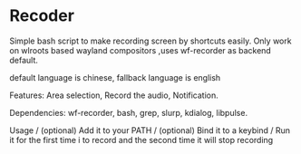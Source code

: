 # Recoder
Simple bash script to make recording screen by shortcuts easily. Only work on wlroots based wayland compositors ,uses wf-recorder as backend default. 

default language is chinese, fallback language is english

Features:
 Area selection,
 Record the audio,
 Notification.


Dependencies:
wf-recorder,
bash,
grep,
slurp,
kdialog,
libpulse.

Usage /
(optional) Add it to your PATH /
(optional) Bind it to a keybind /
Run it for the first time i to record and the second time it will stop recording 
